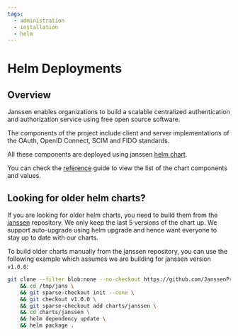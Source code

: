 ```yaml
---
tags:
  - administration
  - installation
  - helm
---
```

# Helm Deployments

## Overview

Janssen enables organizations to build a scalable centralized authentication and authorization service using free open source software.

The components of the project include client and server implementations of the OAuth, OpenID Connect, SCIM and FIDO standards.

All these components are deployed using janssen [helm chart](https://github.com/JanssenProject/jans/tree/main/charts/janssen).

You can check the [reference](../../reference/kubernetes/helm-chart.md) guide to view the list of the chart components and values.

## Looking for older helm charts?

If you are looking for older helm charts, you need to build them from the [janssen](https://github.com/JanssenProject/jans/tree/main/charts) repository. We only keep the last 5 versions of the chart up. We support auto-upgrade using helm upgrade and hence want everyone to stay up to date with our charts. 

To build older charts manually from the janssen repository, you can use the following example which assumes we are building for janssen version `v1.0.0`:

```bash
git clone --filter blob:none --no-checkout https://github.com/JanssenProject/jans.git /tmp/jans \
    && cd /tmp/jans \
    && git sparse-checkout init --cone \
    && git checkout v1.0.0 \
    && git sparse-checkout add charts/janssen \
    && cd charts/janssen \
    && helm dependency update \
    && helm package .
```